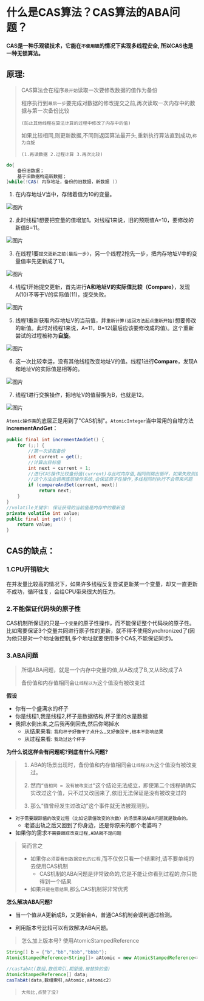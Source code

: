 # 什么是CAS算法？CAS算法的ABA问题？

**CAS是一种乐观锁技术，它能在`不使用锁`的情况下实现多线程安全, 所以CAS也是一种无锁算法。**

## 原理:

> CAS算法会在程序`最开始`读取一次要修改数据的值作为备份
>
> 程序执行到`最后一步`要完成对数据的修改提交之前,再次读取一次内存中的数据与第一次备份比较
>
> `(防止其他线程在算法计算的过程中修改了内存中的值)`
>
> 如果比较相同,则更新数据,不同则返回算法最开头,重新执行算法直到成功,`称为自旋`
>
> `(1.再读数据 2.过程计算 3.再次比较)`

```java
do{   
    备份旧数据；  
    基于旧数据构造新数据；  
}while(!CAS( 内存地址，备份的旧数据，新数据 ))  
```



1. 在内存地址V当中，存储着值为10的变量。

![图片](../../../picture\e84a204df31874968531c32f8bdda003.png)

2. 此时线程1想要把变量的值增加1。对线程1来说，旧的预期值A=10，要修改的新值B=11。

![图片](../../../picture\b081ed4afa061dbfaac354b2faf400f9.png)

3. 在线程1要`提交更新之前(最后一步)`，另一个线程2抢先一步，把内存地址V中的变量值率先更新成了11。

![图片](../../../picture\41f1680b4612a4c7c13754e07e72ef7f.png)

4. 线程1开始提交更新，首先进行**A和地址V的实际值比较（Compare）**，发现A(10)不等于V的实际值(11)，提交失败。

![图片](../../../picture\c69e231e96f785ef6a1b9d0d061b22ad.png)

5. 线程1重新获取内存地址V的当前值，并`重新计算(返回方法起点重新开始)`想要修改的新值。此时对线程1来说，A=11，B=12(最后应该要修改成的值)。这个重新尝试的过程被称为**自旋**。

![图片](../../../picture\6cdc55ef1a8af0c3e3c17341e18c2a4d.png)

6. 这一次比较幸运，没有其他线程改变地址V的值。线程1进行**Compare**，发现A和地址V的实际值是相等的。

![图片](../../../picture\fe7269841a80202463424b323a510382.png)

7. 线程1进行交换操作，把地址V的值替换为B，也就是12。

![图片](../../../picture\ca92615e41d6eff6f0015edd1a0b421f.png)

`Atomic操作类`的底层正是用到了"CAS机制"。`AtomicInteger`当中常用的自增方法 **incrementAndGet：**

```java
public final int incrementAndGet() {
    for (;;) {
        //第一次读取备份
        int current = get();
        //计算出目标值
        int next = current + 1;
        //进行CAS操作比较备份值(current)与此时内存值,相同则跳出循环，如果失败则重复上述步骤。
        //这个方法会调用底层操作系统,会保证原子性操作,多线程同时执行不会带来问题
        if (compareAndSet(current, next))
            return next;
    }
}
//volatile关键字: 保证获得的当前值是内存中的最新值
private volatile int value;
public final int get() {
    return value;
}
```

##  CAS的缺点：

### 1.CPU开销较大

在并发量比较高的情况下，如果许多线程反复尝试更新某一个变量，却又一直更新不成功，循环往复，会给CPU带来很大的压力。



### 2.不能保证代码块的原子性

CAS机制所保证的只是`一个变量`的原子性操作，而不能保证整个代码块的原子性。比如需要保证3个变量共同进行原子性的更新，就不得不使用Synchronized了(因为他只是对一个地址做控制,多个地址就要使用多个CAS,不能保证同步)。



### 3.ABA问题

> 所谓ABA问题，就是一个内存中变量的值,从A改成了B,又从B改成了A
>
> 备份值和内存值相同会`让线程以为`这个值没有被改变过

**假设**

- 你有一个盛满水的杯子
- 你是线程1,我是线程2,杯子是数据结构,杯子里的水是数据
- 我把水倒出来,之后我再倒回去,然后你喝掉水
  - 从结果来看: `我和杯子好像干了点什么,又好像没干,根本不影响结果`
  - 从过程来看: `我动过这个杯子`

**为什么说这样会有问题呢?到底有什么问题?**

> 1. ABA的场景出现时，备份值和内存值相同会`让线程以为`这个值没有被改变过。
>
> 2. 然而`“值相同 = 没有被改变过”`这个结论无法成立，即使第二个线程确确实实改过这个值，只不过又改回来了,依旧无法保证是没有被改变过的
>
> 3. 那么“值曾经发生过改动”这个事件就无法被观测到。

- `对于需要跟踪值的改变过程（比如记录值改变的次数）的场景来说ABA问题就是致命的。`
	- 老婆出轨之后又回到了你身边，还是你原来的那个老婆吗？
- 如果你的需求`不需要跟踪改变过程,ABA就不是问题`

> 简而言之
>
> - 如果你`必须要看到数据变化的过程`,而不仅仅只看一个结果时,请不要单纯的去使用CAS机制
>   - CAS机制的ABA问题是非常致命的,它是不能让你看到过程的,你只能得到一个结果
> - 如果`只是在意结果`,那么CAS机制将非常优秀

**怎么解决ABA问题?**

- 当一个值从A更新成B，又更新会A，普通CAS机制会误判通过检测。

- 利用版本号比较可以有效解决ABA问题。

> 怎么加上版本号? 使用AtomicStampedReference

```java
String[] b = {"b","bb","bbb","bbbb"};
AtomicStampedReference<String[]> aAtomic = new AtomicStampedReference<>(b,0);

//casTabAt(数组,数组索引,期望值,被替换的值)
AtomicStampedReference[] data;
casTabAt(data,数组索引,aAtomic,aAtomic2)
```
  >`大帅比,点赞了没?`
